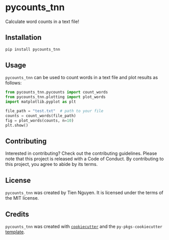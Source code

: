 # pycounts_tnn

Calculate word counts in a text file!

## Installation

```bash
pip install pycounts_tnn
```

## Usage

`pycounts_tnn` can be used to count words in a text file and plot results
as follows:

```python
from pycounts_tnn.pycounts import count_words
from pycounts_tnn.plotting import plot_words
import matplotlib.pyplot as plt

file_path = "test.txt"  # path to your file
counts = count_words(file_path)
fig = plot_words(counts, n=10)
plt.show()
```

## Contributing

Interested in contributing? Check out the contributing guidelines. 
Please note that this project is released with a Code of Conduct. 
By contributing to this project, you agree to abide by its terms.

## License

`pycounts_tnn` was created by Tien Nguyen. It is licensed under the terms
of the MIT license.

## Credits

`pycounts_tnn` was created with 
[`cookiecutter`](https://cookiecutter.readthedocs.io/en/latest/) and 
the `py-pkgs-cookiecutter` 
[template](https://github.com/py-pkgs/py-pkgs-cookiecutter).